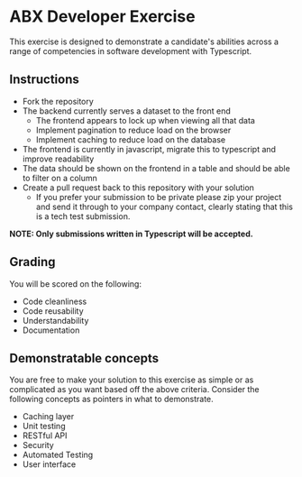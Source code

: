 # ABX Developer Exercise

This exercise is designed to demonstrate a candidate's abilities across a range of competencies in software development with Typescript.

## Instructions

- Fork the repository
- The backend currently serves a dataset to the front end
  - The frontend appears to lock up when viewing all that data
  - Implement pagination to reduce load on the browser
  - Implement caching to reduce load on the database
- The frontend is currently in javascript, migrate this to typescript and improve readability
- The data should be shown on the frontend in a table and should be able to filter on a column
- Create a pull request back to this repository with your solution
  - If you prefer your submission to be private please zip your project and send it through to your company contact, clearly stating that this is a tech test submission.

**NOTE: Only submissions written in Typescript will be accepted.**

## Grading

You will be scored on the following:

- Code cleanliness
- Code reusability
- Understandability
- Documentation

## Demonstratable concepts

You are free to make your solution to this exercise as simple or as complicated as you want based off the above criteria. Consider the following concepts as pointers in what to demonstrate.

- Caching layer
- Unit testing
- RESTful API
- Security
- Automated Testing
- User interface
